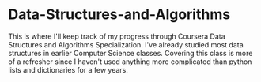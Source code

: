 # Data-Structures-and-Algorithms
This is where I'll keep track of my progress through Coursera Data Structures and Algorithms Specialization. I've already studied most data structures in earlier Computer Science classes. Covering this class is more of a refresher since I haven't used anything more complicated than python lists and dictionaries for a few years.
